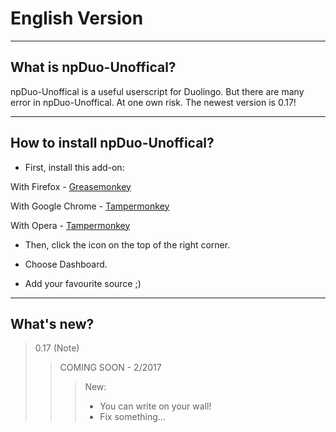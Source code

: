 # English Version

______________________

## What is npDuo-Unoffical?
npDuo-Unoffical is a useful userscript for Duolingo. But there are many error in npDuo-Unoffical. At one own risk. The newest version is 0.17! 
_____________________________________
## How to install npDuo-Unoffical?
+ First, install this add-on:

With Firefox - [Greasemonkey](https://addons.mozilla.org/ru/firefox/addon/greasemonkey/)

With Google Chrome - [Tampermonkey](https://chrome.google.com/webstore/detail/tampermonkey/dhdgffkkebhmkfjojejmpbldmpobfkfo)

With Opera - [Tampermonkey](https://addons.opera.com/ru/extensions/details/tampermonkey-beta/)

+ Then, click the icon on the top of the right corner.

+ Choose Dashboard.

+ Add your favourite source ;)

____________________________

## What's new?

> 0.17 (Note)
>> COMING SOON - 2/2017
>>> New:
>>> + You can write on your wall!
>>> + Fix something...

